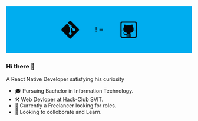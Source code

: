 ![sahil kakwani header](https://github.com/sahilkakwani9/sahilkakwani9/raw/main/Git_and_GitHub_differences_header.jpg)

### Hi there 👋
A React Native Developer satisfying his curiosity
<ul>
  <li>🎓 Pursuing Bachelor in Information Technology.</li>
  <li>⚒ Web Devloper at Hack-Club SVIT.</li>
  <li>🌟 Currently a Freelancer looking for roles.</li>
  <li>👀 Looking to colloborate and Learn.</li>
  
<ul/>

<!--
**sahilkakwani9/sahilkakwani9** is a ✨ _special_ ✨ repository because its `README.md` (this file) appears on your GitHub profile.

Here are some ideas to get you started:

- 🔭 I’m currently working on ...
- 🌱 I’m currently learning ...
- 👯 I’m looking to collaborate on ...
- 🤔 I’m looking for help with ...
- 💬 Ask me about ...
- 📫 How to reach me: ...
- 😄 Pronouns: ...
- ⚡ Fun fact: ...
-->

